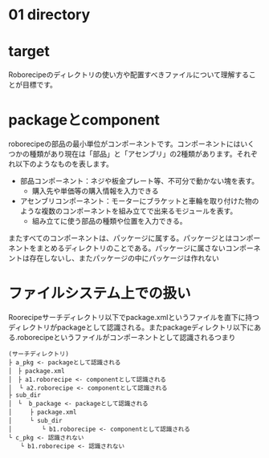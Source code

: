 # 01 directory

# target
Roborecipeのディレクトリの使い方や配置すべきファイルについて理解することが目標です。

# packageとcomponent
roborecipeの部品の最小単位がコンポーネントです。コンポーネントにはいくつかの種類があり現在は「部品」と「アセンブリ」の2種類があります。それぞれ以下のようなものを表します。

* 部品コンポーネント：ネジや板金プレート等、不可分で動かない塊を表す。
    * 購入先や単価等の購入情報を入力できる
* アセンブリコンポーネント：モーターにブラケットと車輪を取り付けた物のような複数のコンポーネントを組み立てで出来るモジュールを表す。
    * 組み立てに使う部品の種類や位置を入力できる。


またすべてのコンポーネントは、パッケージに属する。パッケージとはコンポーネントをまとめるディレクトリのことである。パッケージに属さないコンポーネントは存在しないし、またパッケージの中にパッケージは作れない

# ファイルシステム上での扱い
Roorecipeサーチディレクトリ以下でpackage.xmlというファイルを直下に持つディレクトリがpackageとして認識される。またpackageディレクトリ以下にある.roborecipeというファイルがコンポーネントとして認識されるつまり

``` text
(サーチディレクトリ)
├ a_pkg <- packageとして認識される
│　├ package.xml
│　├ a1.roborecipe <- componentとして認識される
│  └ a2.roborecipe <- componentとして認識される
├ sub_dir
│　└  b_package <- packageとして認識される
│　　　├ package.xml
│　　　└ sub_dir
│　　　　　└ b1.roborecipe <- componentとして認識される
└ c_pkg <- 認識されない
　　└ b1.roborecipe <- 認識されない
```